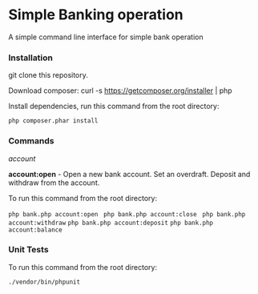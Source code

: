 # Simple Banking operation
A simple command line interface for simple bank operation

### Installation

git clone this repository.

Download composer: curl -s https://getcomposer.org/installer | php

Install dependencies, run this command from the root directory:

```php composer.phar install```

### Commands

*account*

__account:open__ - Open a new bank account. Set an overdraft. Deposit and withdraw from the account.

To run this command from the root directory: 

```php bank.php account:open ```
```php bank.php account:close ```
```php bank.php account:withdraw```
```php bank.php account:deposit```
```php bank.php account:balance```


### Unit Tests

To run this command from the root directory:

``` ./vendor/bin/phpunit ```
